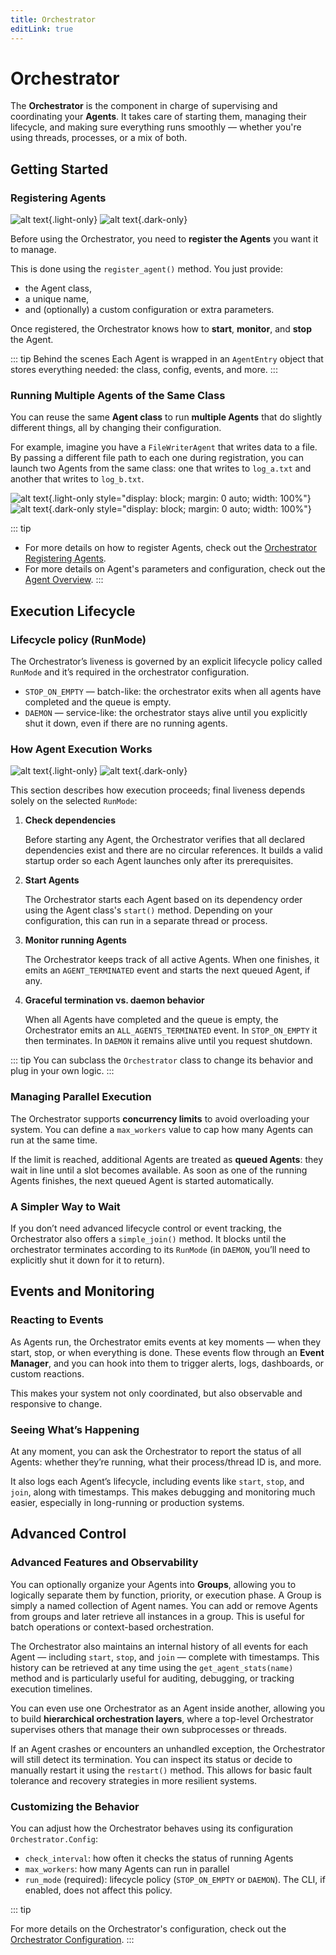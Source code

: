 ```yaml
---
title: Orchestrator
editLink: true
---
```


# Orchestrator

The **Orchestrator** is the component in charge of supervising and coordinating your **Agents**. It takes care of starting them, managing their lifecycle, and making sure everything runs smoothly — whether you're using threads, processes, or a mix of both.


## Getting Started

### Registering Agents

![alt text](./reg_l.svg){.light-only}
![alt text](./reg_d.svg){.dark-only}

Before using the Orchestrator, you need to **register the Agents** you want it to manage.

This is done using the `register_agent()` method. You just provide:

- the Agent class,
- a unique name,
- and (optionally) a custom configuration or extra parameters.

Once registered, the Orchestrator knows how to **start**, **monitor**, and **stop** the Agent.

::: tip Behind the scenes
Each Agent is wrapped in an `AgentEntry` object that stores everything needed: the class, config, events, and more.
:::

### Running Multiple Agents of the Same Class

You can reuse the same **Agent class** to run **multiple Agents** that do slightly different things, all by changing their configuration.

For example, imagine you have a `FileWriterAgent` that writes data to a file. By passing a different file path to each one during registration, you can launch two Agents from the same class: one that writes to `log_a.txt` and another that writes to `log_b.txt`.

![alt text](./multi_l.svg){.light-only style="display: block; margin: 0 auto; width: 100%"}
![alt text](./multi_d.svg){.dark-only style="display: block; margin: 0 auto; width: 100%"}

::: tip
- For more details on how to register Agents, check out the [Orchestrator Registering Agents](../../orchestrator/index.md#registering-agents).
- For more details on Agent's parameters and configuration, check out the [Agent Overview](../../agents/index.md#overview).
:::

## Execution Lifecycle

### Lifecycle policy (RunMode)

The Orchestrator’s liveness is governed by an explicit lifecycle policy called `RunMode` and it’s required in the orchestrator configuration.

- `STOP_ON_EMPTY` — batch-like: the orchestrator exits when all agents have completed and the queue is empty.
- `DAEMON` — service-like: the orchestrator stays alive until you explicitly shut it down, even if there are no running agents.

### How Agent Execution Works

![alt text](./execution_l.svg){.light-only}
![alt text](./execution_d.svg){.dark-only}

This section describes how execution proceeds; final liveness depends solely on the selected `RunMode`:

1. **Check dependencies**  

   Before starting any Agent, the Orchestrator verifies that all declared dependencies exist and there are no circular references. It builds a valid startup order so each Agent launches only after its prerequisites.

2. **Start Agents**

    The Orchestrator starts each Agent based on its dependency order using the Agent class's `start()` method. Depending on your configuration, this can run in a separate thread or process.

3. **Monitor running Agents**  

   The Orchestrator keeps track of all active Agents. When one finishes, it emits an `AGENT_TERMINATED` event and starts the next queued Agent, if any.

4. **Graceful termination vs. daemon behavior**  

   When all Agents have completed and the queue is empty, the Orchestrator emits an `ALL_AGENTS_TERMINATED` event. In `STOP_ON_EMPTY` it then terminates. In `DAEMON` it remains alive until you request shutdown.

::: tip
You can subclass the `Orchestrator` class to change its behavior and plug in your own logic.
:::

### Managing Parallel Execution

The Orchestrator supports **concurrency limits** to avoid overloading your system. You can define a `max_workers` value to cap how many Agents can run at the same time.

If the limit is reached, additional Agents are treated as **queued Agents**: they wait in line until a slot becomes available. As soon as one of the running Agents finishes, the next queued Agent is started automatically.

### A Simpler Way to Wait

If you don’t need advanced lifecycle control or event tracking, the Orchestrator also offers a `simple_join()` method. It blocks until the orchestrator terminates according to its `RunMode` (in `DAEMON`, you’ll need to explicitly shut it down for it to return).


## Events and Monitoring

### Reacting to Events

As Agents run, the Orchestrator emits events at key moments — when they start, stop, or when everything is done. These events flow through an **Event Manager**, and you can hook into them to trigger alerts, logs, dashboards, or custom reactions.

This makes your system not only coordinated, but also observable and responsive to change.

### Seeing What’s Happening

At any moment, you can ask the Orchestrator to report the status of all Agents: whether they’re running, what their process/thread ID is, and more.

It also logs each Agent’s lifecycle, including events like `start`, `stop`, and `join`, along with timestamps. This makes debugging and monitoring much easier, especially in long-running or production systems.

## Advanced Control

### Advanced Features and Observability

You can optionally organize your Agents into **Groups**, allowing you to logically separate them by function, priority, or execution phase. A Group is simply a named collection of Agent names. You can add or remove Agents from groups and later retrieve all instances in a group. This is useful for batch operations or context-based orchestration.

The Orchestrator also maintains an internal history of all events for each Agent — including `start`, `stop`, and `join` — complete with timestamps. This history can be retrieved at any time using the `get_agent_stats(name)` method and is particularly useful for auditing, debugging, or tracking execution timelines.

You can even use one Orchestrator as an Agent inside another, allowing you to build **hierarchical orchestration layers**, where a top-level Orchestrator supervises others that manage their own subprocesses or threads.

If an Agent crashes or encounters an unhandled exception, the Orchestrator will still detect its termination. You can inspect its status or decide to manually restart it using the `restart()` method. This allows for basic fault tolerance and recovery strategies in more resilient systems.

### Customizing the Behavior

You can adjust how the Orchestrator behaves using its configuration `Orchestrator.Config`:

- `check_interval`: how often it checks the status of running Agents
- `max_workers`: how many Agents can run in parallel
- `run_mode` (required): lifecycle policy (`STOP_ON_EMPTY` or `DAEMON`). The CLI, if enabled, does not affect this policy.

::: tip

For more details on the Orchestrator's configuration, check out the [Orchestrator Configuration](../../orchestrator/index.md#configuration).
:::